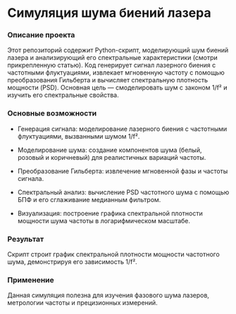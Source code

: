 # Симуляция шума биений лазера
### Описание проекта
Этот репозиторий содержит Python-скрипт, моделирующий шум биений лазера и анализирующий его спектральные характеристики (смотри прикрепленную статью). Код генерирует сигнал лазерного биения с частотными флуктуациями, извлекает мгновенную частоту с помощью преобразования Гильберта и вычисляет спектральную плотность мощности (PSD). Основная цель — смоделировать шум с законом 1/f² и изучить его спектральные свойства.

### Основные возможности
 - Генерация сигнала: моделирование лазерного биения с частотными флуктуациями, вызванными шумом 1/f².

 - Моделирование шума: создание компонентов шума (белый, розовый и коричневый) для реалистичных вариаций частоты.

 - Преобразование Гильберта: извлечение мгновенной фазы и частоты сигнала.

 - Спектральный анализ: вычисление PSD частотного шума с помощью БПФ и его сглаживание медианным фильтром.

 - Визуализация: построение графика спектральной плотности мощности шума частоты в логарифмическом масштабе.

### Результат
Скрипт строит график спектральной плотности мощности частотного шума, демонстрируя его зависимость 1/f².

### Применение
Данная симуляция полезна для изучения фазового шума лазеров, метрологии частоты и прецизионных измерений.
